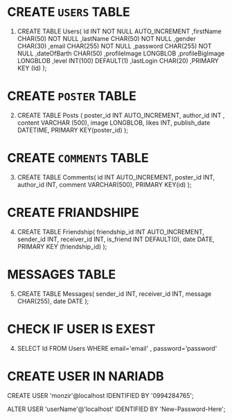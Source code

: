 # CREATE `USERS` TABLE 

1. CREATE TABLE Users(
Id INT NOT NULL AUTO_INCREMENT
,firstName CHAR(50) NOT NULL
,lastName CHAR(50) NOT NULL
,gender CHAR(30) 
,email CHAR(255) NOT NULL
,password CHAR(255) NOT NULL
,dateOfBarth CHAR(50)
,profileImage LONGBLOB
,profileBigImage LONGBLOB
,level INT(100) DEFAULT(1)
,lastLogin CHAR(20)
,PRIMARY KEY (Id)
);

# CREATE `POSTER` TABLE

2. CREATE TABLE Posts (
poster_id INT AUTO_INCREMENT,
author_id INT ,
content VARCHAR (500),
image LONGBLOB,
likes INT,
publish_date DATETIME,
PRIMARY KEY(poster_id)
);

# CREATE `COMMENTS` TABLE 

3. CREATE TABLE Comments(
id INT AUTO_INCREMENT,
poster_id INT,
author_id INT,
comment VARCHAR(500),
PRIMARY KEY(id)
);

# CREATE FRIANDSHIPE 
4. CREATE TABLE Friendship(
friendship_id INT AUTO_INCREMENT,
sender_id INT,
receiver_id INT,
is_friend INT DEFAULT(0),
date DATE,
PRIMARY KEY (friendship_id)
);

# MESSAGES TABLE
5. CREATE TABLE Messages(
sender_id INT,
receiver_id INT,
message CHAR(255),
date DATE
);


# CHECK IF USER IS EXEST
4. SELECT Id FROM Users WHERE email='email' 
, password='password'
# CREATE USER IN NARIADB

CREATE USER 'monzir'@localhost IDENTIFIED BY '0994284765';

ALTER USER 'userName'@'localhost' IDENTIFIED BY 'New-Password-Here';
